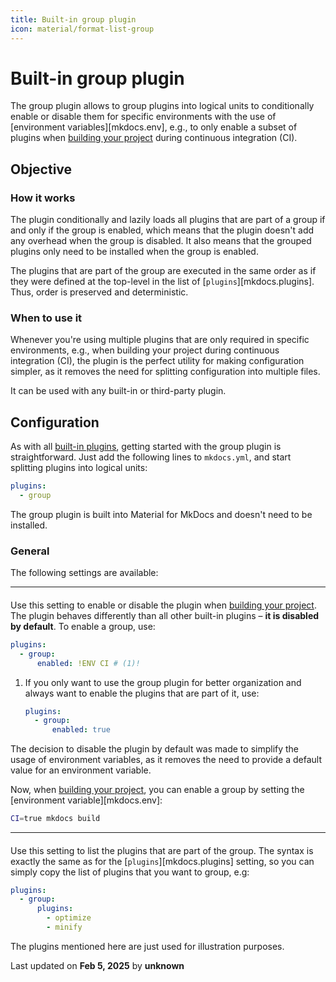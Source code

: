 ```yaml
---
title: Built-in group plugin
icon: material/format-list-group
---
```


# Built-in group plugin

The group plugin allows to group plugins into logical units to conditionally
enable or disable them for specific environments with the use of
[environment variables][mkdocs.env], e.g., to only enable a subset of
plugins when [building your project] during continuous integration (CI).

  [building your project]: ../creating-your-site.md#building-your-site

## Objective

### How it works

The plugin conditionally and lazily loads all plugins that are part of a group
if and only if the group is enabled, which means that the plugin doesn't add any
overhead when the group is disabled. It also means that the grouped plugins
only need to be installed when the group is enabled.

The plugins that are part of the group are executed in the same order as if
they were defined at the top-level in the list of [`plugins`][mkdocs.plugins].
Thus, order is preserved and deterministic.

### When to use it

Whenever you're using multiple plugins that are only required in specific
environments, e.g., when building your project during continuous integration
(CI), the plugin is the perfect utility for making configuration simpler, as it
removes the need for splitting configuration into multiple files.

It can be used with any built-in or third-party plugin.

## Configuration

<!-- md:version 9.3.0 -->
<!-- md:plugin [group] – built-in -->
<!-- md:flag multiple -->
<!-- md:flag experimental -->

As with all [built-in plugins], getting started with the group plugin is
straightforward. Just add the following lines to `mkdocs.yml`, and start
splitting plugins into logical units:

``` yaml
plugins:
  - group
```

The group plugin is built into Material for MkDocs and doesn't need to be
installed.

  [group]: group.md
  [built-in plugins]: index.md

### General

The following settings are available:

---

#### <!-- md:setting config.enabled -->

<!-- md:version 9.3.0 -->
<!-- md:default `false` -->

Use this setting to enable or disable the plugin when [building your project].
The plugin behaves differently than all other built-in plugins – __it is
disabled by default__. To enable a group, use:

``` yaml
plugins:
  - group:
      enabled: !ENV CI # (1)!
```

1.  If you only want to use the group plugin for better organization and
    always want to enable the plugins that are part of it, use:

    ``` yaml
    plugins:
      - group:
          enabled: true
    ```

The decision to disable the plugin by default was made to simplify the usage
of environment variables, as it removes the need to provide a default value for
an environment variable.

Now, when [building your project], you can enable a group by setting the
[environment variable][mkdocs.env]:

``` sh
CI=true mkdocs build
```

  [building your project]: ../creating-your-site.md#building-your-site

---

#### <!-- md:setting config.plugins -->

<!-- md:version 9.3.0 -->
<!-- md:default none -->

Use this setting to list the plugins that are part of the group. The syntax is
exactly the same as for the [`plugins`][mkdocs.plugins] setting, so you can
simply copy the list of plugins that you want to group, e.g:

``` yaml
plugins:
  - group:
      plugins:
        - optimize
        - minify
```

The plugins mentioned here are just used for illustration purposes.




<div class="last-updated">Last updated on <strong>Feb 5, 2025</strong> by <strong>unknown</strong></div>
